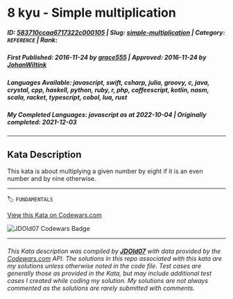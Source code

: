 # 8 kyu - Simple multiplication

##### **ID**: [583710ccaa6717322c000105](https://www.codewars.com/kata/583710ccaa6717322c000105) | **Slug**: [simple-multiplication](https://www.codewars.com/kata/583710ccaa6717322c000105) | **Category**: `REFERENCE` | **Rank**: <span style="color:white">8 kyu</span>

##### **First Published**: 2016-11-24 ***by*** [grace555](https://www.codewars.com/users/grace555) | **Approved**: 2016-11-24 ***by*** [JohanWiltink](https://www.codewars.com/users/JohanWiltink)

##### **Languages Available**: javascript, swift, csharp, julia, groovy, c, java, crystal, cpp, haskell, python, ruby, r, php, coffeescript, kotlin, nasm, scala, racket, typescript, cobol, lua, rust

##### **My Completed Languages**: javascript ***as at*** 2022-10-04 | **Originally completed**: 2021-12-03

---

## Kata Description


This kata is about multiplying a given number by eight if it is an even number and by nine otherwise.

---


🏷 `FUNDAMENTALS`


[View this Kata on Codewars.com](https://www.codewars.com/kata/583710ccaa6717322c000105)

![](https://www.codewars.com/users/jdold07/badges/large "JDOld07 Codewars Badge")

---

###### *This Kata description was compiled by [**JDOld07**](https://tpstech.dev) with data provided by the [Codewars.com](https://www.codewars.com) API.  The solutions in this repo associated with this kata are my solutions unless otherwise noted in the code file.  Test cases are generally those as provided in the Kata, but may include additional test cases I created while coding my solution.  My solutions are not always commented as the solutions are rarely submitted with comments.*
